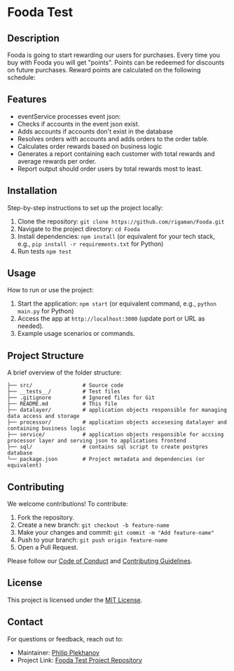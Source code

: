 # Fooda Test

## Description
Fooda is going to start rewarding our users for purchases. Every time you buy with Fooda you will get "points". Points can be redeemed for discounts on future purchases. Reward points are calculated on the following schedule:

## Features
- eventService processes event json: 
- Checks if accounts in the event json exist.
- Adds accounts if accounts don't exist in the database  
- Resolves orders with accounts and adds orders to the order table.
- Calculates order rewards based on business logic 
- Generates a report containing each customer with total rewards and average rewards per order.
- Report output should order users by total rewards most to least.
## Installation
Step-by-step instructions to set up the project locally:
1. Clone the repository: `git clone https://github.com/rigaman/Fooda.git`
2. Navigate to the project directory: `cd Fooda`
3. Install dependencies: `npm install` (or equivalent for your tech stack, e.g., `pip install -r requirements.txt` for Python)
4. Run tests `npm test`

## Usage
How to run or use the project:
1. Start the application: `npm start` (or equivalent command, e.g., `python main.py` for Python)
2. Access the app at `http://localhost:3000` (update port or URL as needed).
3. Example usage scenarios or commands.

## Project Structure
A brief overview of the folder structure:
```
├── src/                # Source code
├── __tests__/          # Test files
├── .gitignore          # Ignored files for Git
├── README.md           # This file
├── datalayer/          # application objects responsible for managing data access and storage
├── processor/          # application objects accesesing datalayer and containing business logic
├── service/            # application objects responsible for accsing processor layer and serving json to applications frontend
├── sql/                # contains sql script to create postgres database
└── package.json        # Project metadata and dependencies (or equivalent)
```

## Contributing
We welcome contributions! To contribute:
1. Fork the repository.
2. Create a new branch: `git checkout -b feature-name`
3. Make your changes and commit: `git commit -m "Add feature-name"`
4. Push to your branch: `git push origin feature-name`
5. Open a Pull Request.

Please follow our [Code of Conduct](CODE_OF_CONDUCT.md) and [Contributing Guidelines](CONTRIBUTING.md).

## License
This project is licensed under the [MIT License](LICENSE).

## Contact
For questions or feedback, reach out to:
- Maintainer: [Philip Plekhanov](mailto:p.plekhanov@gmail.com)
- Project Link: [Fooda Test Project Repository](https://github.com/rigaman/Fooda)
